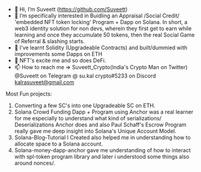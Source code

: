 - 👋 Hi, I’m Suveett (https://github.com/Suveett)
- 👀 I’m specifically interested in Buidling an Appraisal /Social Credit/ 'embedded NFT token locking' Program + Dapp on Solana. In short, a web3 identity solution for non devs, wherein they first get to earn while learning and once they accumulate 50 tokens, then the real Social Game of Referral & slashing starts.   
- 🌱 I've learnt Solidity (Upgradeable Contracts) and built/dummied with improvements some Dapps on ETH  
- 💞️ NFT's excite me and so does DeFi. 
- 📫 How to reach me => 
Suveett_Crypto(India's Crypto Man on Twitter)
@Suveett on Telegram 
@ su.kal crypto#5233 on Discord
kalrasuveet@gmail.com

Most Fun projects: 
1. Converting a few SC's into one Upgradeable SC on ETH. 
2. Solana Crowd Funding Dapp + Program using Anchor was a real learner for me especially to understand what kind of serializations/ Deserializations Anchor does and also Paul Schaff's Escrow Program really gave me deep insight into Solana's Unique Account Model. 
3. Solana-Blog-Tutorial I Created also helped me in understanding how to allocate space to a Solana account. 
4. Solana-money-dapp-anchor gave me understanding of how to interact with spl-token program library and later i understood some things also around nonces/. 
